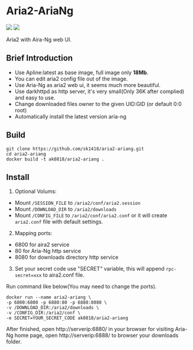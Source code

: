 # Aria2-AriaNg
[![](https://images.microbadger.com/badges/version/colinwjd/aria2-ariang.svg)](https://microbadger.com/images/colinwjd/aria2-ariang "Get your own version badge on microbadger.com")
[![](https://images.microbadger.com/badges/image/colinwjd/aria2-ariang.svg)](https://microbadger.com/images/colinwjd/aria2-ariang "Get your own image badge on microbadger.com")

Aria2 with Aira-Ng web UI.

## Brief Introduction
* Use Apline:latest as base image, full image only **18Mb**.
* You can edit aria2 config file out of the image.
* Use Aria-Ng as aria2 web ui, it seems much more beautiful.
* Use darkhttpd as http server, it's very small(Only 36K after complied) and easy to use.
* Change downloaded files owner to the given UID:GID (or default 0:0 root)
* Automatically install the latest version aria-ng

## Build
```
git clone https://github.com/sk1418/aria2-ariang.git
cd aria2-ariang
docker build -t ak0818/aria2-ariang .
```

## Install
1. Optional Volums:

  * Mount `/SESSION_FILE` to `/aria2/conf/aria2.session`
  * Mount `/DOWNLOAD_DIR` to `/aria2/downloads`
  * Mount `/CONFIG_FILE` to `/aria2/conf/aria2.conf` or it will create  `aria2.conf` file with default settings.

2. Mapping ports:

  * 6800 for aira2 service
  * 80 for Aria-Ng http service
  * 8080 for downloads directory http service

3. Set your secret code use "SECRET" variable, this will append `rpc-secret=xxx` to aira2.conf file.

Run command like below(You may need to change the ports).
```
docker run --name aria2-ariang \
-p 6800:6800 -p 6880:80 -p 6888:8080 \
-v /DOWNLOAD_DIR:/aria2/downloads \
-v /CONFIG_DIR:/aria2/conf \
-e SECRET=YOUR_SECRET_CODE ak0818/aria2-ariang
```
After finished, open http://serverip:6880/ in your browser for visiting Aria-Ng home page, open http://serverip:6888/ to browser your downloads folder.
